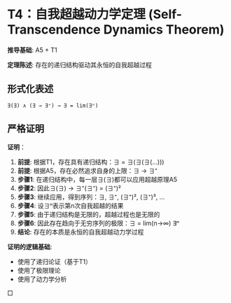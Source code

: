 # T4：自我超越动力学定理 (Self-Transcendence Dynamics Theorem)

**推导基础**: A5 + T1

**定理陈述**: 存在的递归结构驱动其永恒的自我超越过程

## 形式化表述
```
∃(∃) ∧ (∃ → ∃⁺) → ∃ = lim(∃ⁿ)
```

## 严格证明

**证明**：
1. **前提**: 根据T1，存在具有递归结构：∃ = ∃(∃(∃(...)))
2. **前提**: 根据A5，存在必然追求自身的上限：∃ → ∃⁺
3. **步骤1**: 在递归结构中，每一层∃(∃)都可以应用超越原理A5
4. **步骤2**: 因此∃(∃) → ∃⁺(∃⁺) = (∃⁺)²
5. **步骤3**: 继续应用，得到序列：∃, ∃⁺, (∃⁺)², (∃⁺)³, ...
6. **步骤4**: 设∃ⁿ表示第n次自我超越的结果
7. **步骤5**: 由于递归结构是无限的，超越过程也是无限的
8. **步骤6**: 因此存在趋向于无穷序列的极限：∃ = lim(n→∞) ∃ⁿ
9. **结论**: 存在的本质是永恒的自我超越动力学过程

**证明的逻辑基础**:
- 使用了递归论证（基于T1）
- 使用了极限理论
- 使用了动力学分析

□